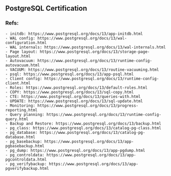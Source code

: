 ## PostgreSQL Certification

### Refs:

    - initdb: https://www.postgresql.org/docs/13/app-initdb.html
    - WAL config: https://www.postgresql.org/docs/13/wal-configuration.html
    - WAL internals: https://www.postgresql.org/docs/13/wal-internals.html
    - Page layout: https://www.postgresql.org/docs/13/storage-page-layout.html
    - Autovacuum: https://www.postgresql.org/docs/13/runtime-config-autovacuum.html
    - VACUUM: https://www.postgresql.org/docs/13/routine-vacuuming.html
    - psql: https://www.postgresql.org/docs/13/app-psql.html
    - Client config: https://www.postgresql.org/docs/13/runtime-config-client.html
    - Roles: https://www.postgresql.org/docs/13/default-roles.html
    - COPY: https://www.postgresql.org/docs/13/sql-copy.html
    - CTE: https://www.postgresql.org/docs/13/queries-with.html
    - UPDATE: https://www.postgresql.org/docs/13/sql-update.html
    - Monitoring: https://www.postgresql.org/docs/13/progress-reporting.html
    - Query planning: https://www.postgresql.org/docs/13/runtime-config-query.html
    - Backup and Restore: https://www.postgresql.org/docs/13/backup.html
    - pg_class: https://www.postgresql.org/docs/13/catalog-pg-class.html
    - pg_database: https://www.postgresql.org/docs/13/catalog-pg-database.html
    - pg_basebackup: https://www.postgresql.org/docs/13/app-pgbasebackup.html
    - pg_dump: https://www.postgresql.org/docs/13/app-pgdump.html
    - pg_controldata: https://www.postgresql.org/docs/13/app-pgcontroldata.html
    - pg_verifybackup: https://www.postgresql.org/docs/13/app-pgverifybackup.html
